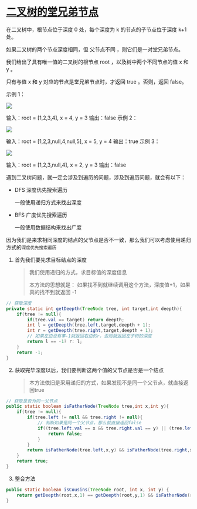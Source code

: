 # [二叉树的堂兄弟节点](https://leetcode-cn.com/problems/cousins-in-binary-tree/)

在二叉树中，根节点位于深度 0 处，每个深度为 k 的节点的子节点位于深度 k+1 处。

如果二叉树的两个节点深度相同，但 父节点不同 ，则它们是一对堂兄弟节点。

我们给出了具有唯一值的二叉树的根节点 root ，以及树中两个不同节点的值 x 和 y 。

只有与值 x 和 y 对应的节点是堂兄弟节点时，才返回 true 。否则，返回 false。

 

示例 1：

![](https://assets.leetcode-cn.com/aliyun-lc-upload/uploads/2019/02/16/q1248-01.png)

输入：root = [1,2,3,4], x = 4, y = 3
输出：false
示例 2：

![](https://assets.leetcode-cn.com/aliyun-lc-upload/uploads/2019/02/16/q1248-02.png)

输入：root = [1,2,3,null,4,null,5], x = 5, y = 4
输出：true
示例 3：

![](https://assets.leetcode-cn.com/aliyun-lc-upload/uploads/2019/02/16/q1248-03.png)

输入：root = [1,2,3,null,4], x = 2, y = 3
输出：false



遇到二叉树问题，就一定会涉及到遍历的问题，涉及到遍历问题，就会有以下：

+ DFS 深度优先搜索遍历

  一般使用递归方式来找出深度

+ BFS 广度优先搜索遍历

  一般使用数据结构来找出广度

因为我们是来求相同深度的结点的父节点是否不一致，那么我们可以考虑使用递归方式的```深度优先搜索遍历```

1. 首先我们要先求目标结点的深度

   > 我们使用递归的方式，求目标值的深度信息
   >
   > 本方法的思想就是： 如果找不到就继续调用这个方法，深度值+1，如果真的找不到就返回 -1

```java
// 获取深度
private static int getDeepth(TreeNode tree, int target,int deepth){
    if(tree != null){
        if(tree.val == target) return deepth;
        int l = getDeepth(tree.left,target,deepth + 1);
        int r = getDeepth(tree.right,target,deepth + 1);
        // 如果左边没有事-1就返回右边的r，否则就返回左子树的深度
        return l == -1? r: l;
    }
    return -1;
}
```

2. 获取完毕深度以后，我们要判断这两个值的父节点是否是一个结点

   > 本方法依旧是采用递归的方式，如果发现不是同一个父节点，就直接返回true

```java
// 获取是否为同一父节点
public static boolean isFatherNode(TreeNode tree,int x,int y){
    if(tree != null){
        if(tree.left != null && tree.right != null){
            // 判断如果是同一个父节点，那么就直接返回false
            if((tree.left.val == x && tree.right.val == y) || (tree.left.val == y && 		tree.right.val == x)){
                return false;
            }
        }
        return isFatherNode(tree.left,x,y) && isFatherNode(tree.right,x,y);
    }
    return true;
}
```

3. 整合方法

```java
public static boolean isCousins(TreeNode root, int x, int y) {
    return getDeepth(root,x,1) == getDeepth(root,y,1) && isFatherNode(root, x, y);
}
```

